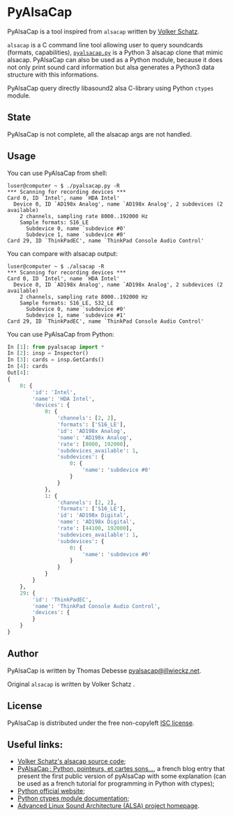 PyAlsaCap
=========

PyAlsaCap is a tool inspired from `alsacap` written by [Volker Schatz](http://www.volkerschatz.com/profile.html).

`alsacap` is a C command line tool allowing user to query soundcards (formats, capabilities), [`pyalsacap.py`](pyalsacap.py) is a Python 3 alsacap clone that mimic alsacap.
PyAlsaCap can also be used as a Python module, because it does not only print sound card information but alsa generates a Python3 data structure with this informations.

PyAlsaCap query directly libasound2 alsa C-library using Python `ctypes` module.

State
-----

PyAlsaCap is not complete, all the alsacap args are not handled.

Usage
-----

You can use PyAlsaCap from shell:

```text
luser@computer ~ $ ./pyalsacap.py -R
*** Scanning for recording devices ***
Card 0, ID `Intel', name `HDA Intel'
  Device 0, ID `AD198x Analog', name `AD198x Analog', 2 subdevices (2 available)
    2 channels, sampling rate 8000..192000 Hz
    Sample formats: S16_LE
      Subdevice 0, name `subdevice #0'
      Subdevice 1, name `subdevice #0'
Card 29, ID `ThinkPadEC', name `ThinkPad Console Audio Control'
```

You can compare with alsacap output:

```text
luser@computer ~ $ ./alsacap -R
*** Scanning for recording devices ***
Card 0, ID `Intel', name `HDA Intel'
  Device 0, ID `AD198x Analog', name `AD198x Analog', 2 subdevices (2 available)
    2 channels, sampling rate 8000..192000 Hz
    Sample formats: S16_LE, S32_LE
      Subdevice 0, name `subdevice #0'
      Subdevice 1, name `subdevice #1'
Card 29, ID `ThinkPadEC', name `ThinkPad Console Audio Control'
```

You can use PyAlsaCap from Python:

```python
In [1]: from pyalsacap import *
In [2]: insp = Inspector()
In [3]: cards = insp.GetCards()
In [4]: cards
Out[4]:
{
    0: {
        'id': 'Intel',
        'name': 'HDA Intel',
        'devices': {
            0: {
                'channels': [2, 2],
                'formats': ['S16_LE'],
                'id': 'AD198x Analog',
                'name': 'AD198x Analog',
                'rate': [8000, 192000],
                'subdevices_available': 1,
                'subdevices': {
                    0: {
                        'name': 'subdevice #0'
                    }
                }
            },
            1: {
                'channels': [2, 2],
                'formats': ['S16_LE'],
                'id': 'AD198x Digital',
                'name': 'AD198x Digital',
                'rate': [44100, 192000],
                'subdevices_available': 1,
                'subdevices': {
                    0: {
                        'name': 'subdevice #0'
                    }
                }
            }
        }
    },
    29: {
        'id': 'ThinkPadEC',
        'name': 'ThinkPad Console Audio Control',
        'devices': {
        }
    }
}
```

Author
------

PyAlsaCap is written by Thomas Debesse <pyalsacap@illwieckz.net>.

Original `alsacap` is written by Volker Schatz <alsacap on the volkerschatz.com domain>.

License
-------

PyAlsaCap is distributed under the free non-copyleft [ISC license](COPYING.md).

Useful links:
-------------

* [Volker Schatz's alsacap source code](http://www.volkerschatz.com/noise/alsacap.c);
* [PyAlsaCap : Python, pointeurs, et cartes sons…](http://linuxfr.org/users/illwieckz/journaux/pyalsacap-python-pointeurs-et-cartes-sons), a french blog entry that present the first public version of pyAlsaCap with some explanation (can be used as a french tutorial for programming in Python with ctypes);
* [Python official website](https://www.python.org/);
* [Python ctypes module documentation](http://docs.python.org/dev/library/ctypes.html);
* [Advanced Linux Sound Architecture (ALSA) project homepage](http://www.alsa-project.org).
